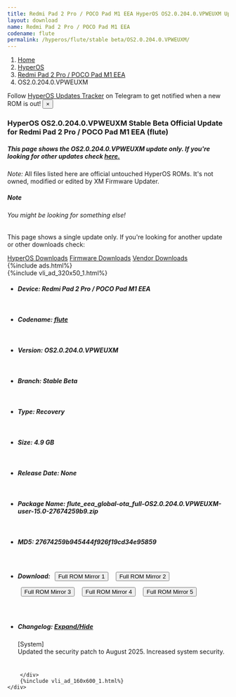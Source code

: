 ```yaml
---
title: Redmi Pad 2 Pro / POCO Pad M1 EEA HyperOS OS2.0.204.0.VPWEUXM Update
layout: download
name: Redmi Pad 2 Pro / POCO Pad M1 EEA
codename: flute
permalink: /hyperos/flute/stable beta/OS2.0.204.0.VPWEUXM/
---
```

<nav aria-label="breadcrumb">
    <ol class="breadcrumb">
        <li class="breadcrumb-item"><a href="/">Home</a></li>
        <li class="breadcrumb-item"><a href="/hyperos/">HyperOS</a></li>
        <li class="breadcrumb-item"><a href="/hyperos/flute/">Redmi Pad 2 Pro / POCO Pad M1 EEA</a></li>
        <li class="breadcrumb-item active" aria-current="page">OS2.0.204.0.VPWEUXM</li>
    </ol>
</nav>
<div class="alert alert-primary alert-dismissible fade show" role="alert">
    Follow <a href="https://t.me/MIUIUpdatesTracker" class="alert-link">HyperOS Updates Tracker</a> on Telegram to get
    notified when a new ROM is out!
    <button type="button" class="close" data-dismiss="alert" aria-label="Close">
        <span aria-hidden="true">&times;</span>
    </button>
</div>
<div class="col-12 mx-auto">
    <h3 class="title bg-light p-2 rounded">HyperOS OS2.0.204.0.VPWEUXM Stable Beta Official Update for Redmi Pad 2 Pro / POCO Pad M1 EEA (flute)</h3>
    <h5>This page shows the OS2.0.204.0.VPWEUXM update only. If you're looking for other updates check
        <a href="/hyperos/flute/">here.</a></h5>
    <p><i>Note: </i>All files listed here are official untouched HyperOS ROMs.
        It's not owned, modified or edited by XM Firmware Updater.</p>
    <div class="card">
        <div class="card-body">
            <h5 class="card-title">Note</h5>
            <h6 class="card-subtitle mb-2 text-muted">You might be looking for something else!</h6>
            <p class="card-text">This page shows a single update only.
                If you're looking for another update or other downloads check:</p>
            <a href="/hyperos/" class="card-link">HyperOS Downloads</a>
            <a href="/firmware/" class="card-link">Firmware Downloads</a>
            <a href="/vendor/" class="card-link">Vendor Downloads</a>
        </div>
    </div>
    {%include ads.html%}
    <div class="row justify-content-center">
        <div class="col-10" id="downloads">
                    <div class="card card-body">
            {%include vli_ad_320x50_1.html%}
            <ul class="list-unstyled">
                <li style="padding-bottom: 10px;">
                    <h5><b>Device: </b>Redmi Pad 2 Pro / POCO Pad M1 EEA</h5>
                </li>
                <li style="padding-bottom: 10px;">
                    <h5><b>Codename: </b> <a href="/hyperos/flute/" target="_blank">flute</a> </h5>
                </li>
                <li style="padding-bottom: 10px;">
                    <h5><b>Version: </b>OS2.0.204.0.VPWEUXM</h5>
                </li>
                <li style="padding-bottom: 10px;">
                    <h5><b>Branch: </b>Stable Beta</h5>
                </li>
                <li style="padding-bottom: 10px;">
                    <h5><b>Type: </b>Recovery</h5>
                </li>
                <li style="padding-bottom: 10px;">
                    <h5><b>Size: </b>4.9 GB</h5>
                </li>
                <li style="padding-bottom: 10px;">
                    <h5><b>Release Date: </b>None</h5>
                </li>
                <li style="padding-bottom: 10px;">
                    <h5><b>Package Name: </b><span id="filename" class="text-dark">flute_eea_global-ota_full-OS2.0.204.0.VPWEUXM-user-15.0-27674259b9.zip</span></h5>
                </li>
                <li style="padding-bottom: 10px;">
                    <h5><b>MD5: </b><span id="md5" class="text-muted">27674259b945444f926f19cd34e95859</span></h5>
                </li>
                <li style="padding-bottom: 10px;">
                    <h5><b>Download: </b> <button type="button" id="download" class="btn btn-primary" style="margin: 7px;" onclick="window.open('https://cdnorg.d.miui.com/OS2.0.204.0.VPWEUXM/flute_eea_global-ota_full-OS2.0.204.0.VPWEUXM-user-15.0-27674259b9.zip', '_blank');"><i class="fa fa-download"></i> Full ROM Mirror 1</button> <button type="button" id="download" class="btn btn-primary" style="margin: 7px;" onclick="window.open('https://bkt-sgp-miui-ota-update-alisgp.oss-ap-southeast-1.aliyuncs.com/OS2.0.204.0.VPWEUXM/flute_eea_global-ota_full-OS2.0.204.0.VPWEUXM-user-15.0-27674259b9.zip', '_blank');"><i class="fa fa-download"></i> Full ROM Mirror 2</button> <button type="button" id="download" class="btn btn-primary" style="margin: 7px;" onclick="window.open('https://bn.d.miui.com/OS2.0.204.0.VPWEUXM/flute_eea_global-ota_full-OS2.0.204.0.VPWEUXM-user-15.0-27674259b9.zip', '_blank');"><i class="fa fa-download"></i> Full ROM Mirror 3</button> <button type="button" id="download" class="btn btn-primary" style="margin: 7px;" onclick="window.open('https://bigota.d.miui.com/OS2.0.204.0.VPWEUXM/flute_eea_global-ota_full-OS2.0.204.0.VPWEUXM-user-15.0-27674259b9.zip', '_blank');"><i class="fa fa-download"></i> Full ROM Mirror 4</button> <button type="button" id="download" class="btn btn-primary" style="margin: 7px;" onclick="window.open('https://hugeota.d.miui.com/OS2.0.204.0.VPWEUXM/flute_eea_global-ota_full-OS2.0.204.0.VPWEUXM-user-15.0-27674259b9.zip', '_blank');"><i class="fa fa-download"></i> Full ROM Mirror 5</button></h5>
                </li>
                <li style="padding-bottom: 10px;">
                    <h5><b>Changelog: </b><a href="#flute_1_changelog" data-toggle="collapse" role="button"
                            aria-expanded="false" aria-controls="flute_1_changelog"> <i class="fa fa-arrow-down"
                                aria-hidden="true"></i> Expand/Hide</a></h5>
                    <div class="collapse" id="flute_1_changelog">
                        <p id="changelog_text">[System]<br>Updated the security patch to August 2025. Increased system security.</p>
                    </div>
                </li>
            </ul>
        </div>

        </div>
        {%include vli_ad_160x600_1.html%}
    </div>
</div>

